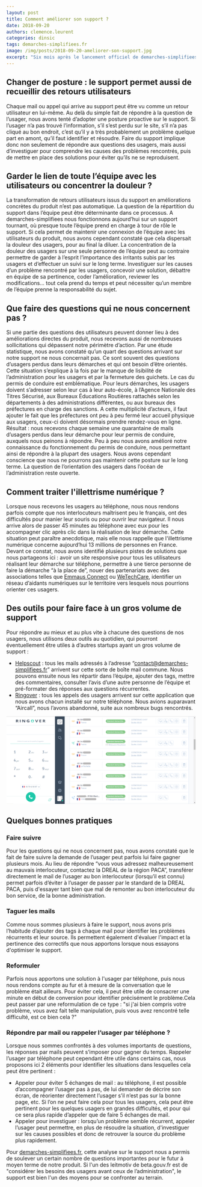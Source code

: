 ```yaml
---
layout: post
title: Comment améliorer son support ?
date: 2018-09-20
authors: clemence.leurent
categories: dinsic
tags: demarches-simplifiees.fr
image: /img/posts/2018-09-20-ameliorer-son-support.jpg
excerpt: "Six mois après le lancement officiel de demarches-simplifiees.fr en mars 2018, nous avons aujourd’hui plus de 50000 dossiers déposés par des usagers sur notre plateforme. Conséquence de cette forte croissance, nous recevons chaque jour plus d’une quarantaine de mails et d’appels d’administrations souhaitant utiliser notre outil pour dématérialiser des procédures, mais aussi d’usagers réalisant une démarche sur notre site. Nous avons profité des 3 mois d’été pour améliorer cette dimension “support” de notre produit, nous partageons ici nos apprentissages."
---
```


## Changer de posture : le support permet aussi de recueillir des retours utilisateurs

Chaque mail ou appel qui arrive au support peut être vu comme un retour utilisateur en lui-même. Au delà du simple fait de répondre à la question de l’usager, nous avons tenté d’adopter une posture proactive sur le support. Si l’usager n’a pas trouvé l’information, s’il s’est perdu sur le site, s’il n’a pas cliqué au bon endroit, c’est qu’il y a très probablement un problème quelque part en amont, qu’il faut identifier et résoudre. Faire du support implique donc non seulement de répondre aux questions des usagers, mais aussi d’investiguer pour comprendre les causes des problèmes rencontrés, puis de mettre en place des solutions pour éviter qu’ils ne se reproduisent.

## Garder le lien de toute l’équipe avec les utilisateurs ou concentrer la douleur ?

La transformation de retours utilisateurs issus du support en améliorations concrètes du produit n’est pas automatique. La question de la répartition du support dans l’équipe peut être déterminante dans ce processus. A demarches-simplifiees nous fonctionnons aujourd’hui sur un support tournant, où presque toute l’équipe prend en charge à tour de rôle le support. Si cela permet de maintenir une connexion de l’équipe avec les utilisateurs du produit, nous avons cependant constaté que cela dispersait la douleur des usagers, pour au final la diluer. La concentration de la douleur des usagers sur une seule personne de l’équipe peut au contraire permettre de garder à l’esprit l’importance des irritants subis par les usagers et d’effectuer un suivi sur le long terme. Investiguer sur les causes d’un problème rencontré par les usagers, concevoir une solution, débattre en équipe de sa pertinence, coder l’amélioration, reviewer les modifications... tout cela prend du temps et peut nécessiter qu’un membre de l’équipe prenne la responsabilité du sujet.

## Que faire des questions qui ne nous concernent pas ?

Si une partie des questions des utilisateurs peuvent donner lieu à des améliorations directes du produit, nous recevons aussi de nombreuses sollicitations qui dépassent notre périmètre d’action. Par une étude statistique, nous avons constaté qu’un quart des questions arrivant sur notre support ne nous concernait pas. Ce sont souvent des questions d’usagers perdus dans leurs démarches et qui ont besoin d’être orientés. Cette situation s’explique à la fois par le manque de lisibilité de l’administration pour les usagers et par la fermeture des guichets. Le cas du permis de conduire est emblématique. Pour leurs démarches, les usagers doivent s’adresser selon leur cas à leur auto-école, à l’Agence Nationale des Titres Sécurisé, aux Bureaux Éducations Routières rattachés selon les départements à des administrations différentes, ou aux bureaux des préfectures en charge des sanctions. A cette multiplicité d’acteurs, il faut ajouter le fait que les préfectures ont peu à peu fermé leur accueil physique aux usagers, ceux-ci doivent désormais prendre rendez-vous en ligne. Résultat : nous recevons chaque semaine une quarantaine de mails d’usagers perdus dans leur démarche pour leur permis de conduire, auxquels nous peinons à répondre. Peu à peu nous avons amélioré notre connaissance du fonctionnement du permis de conduire, nous permettant ainsi de répondre à la plupart des usagers. Nous avons cependant conscience que nous ne pourrons pas maintenir cette posture sur le long terme. La question de l’orientation des usagers dans l’océan de l’administration reste ouverte.

## Comment traiter l'illettrisme numérique ?

Lorsque nous recevons les usagers au téléphone, nous nous rendons parfois compte que nos interlocuteurs maîtrisent peu le français, ont des difficultés pour manier leur souris ou pour ouvrir leur navigateur. Il nous arrive alors de passer 45 minutes au téléphone avec eux pour les accompagner clic après clic dans la réalisation de leur démarche. Cette situation peut paraître anecdotique, mais elle nous rappelle que l'illettrisme numérique concerne aujourd’hui 13 millions de personnes en France. Devant ce constat, nous avons identifié plusieurs pistes de solutions que nous partageons ici : avoir un site responsive pour tous les utilisateurs réalisant leur démarche sur téléphone, permettre à une tierce personne de faire la démarche “à la place de”, nouer des partenariats avec des associations telles que [Emmaus Connect](http://emmaus-connect.org) ou [WeTechCare](https://wetechcare.org), identifier un réseau d’aidants numériques sur le territoire vers lesquels nous pourrions orienter ces usagers.

## Des outils pour faire face à un gros volume de support

Pour répondre au mieux et au plus vite à chacune des questions de nos usagers, nous utilisons deux outils au quotidien, qui pourront éventuellement être utiles à d’autres startups ayant un gros volume de support :
- [Helpscout](https://www.helpscout.net) : tous les mails adressés à l’adresse “contact@demarches-simplifiees.fr” arrivent sur cette sorte de boîte mail commune. Nous pouvons ensuite nous les répartir dans l’équipe, ajouter des tags, mettre des commentaires, consulter l’avis d’une autre personne de l’équipe et pré-formater des réponses aux questions récurrentes.
- [Ringover](https://www.ringover.com) : tous les appels des usagers arrivent sur cette application que nous avons chacun installé sur notre téléphone. Nous avions auparavant “Aircall”, nous l’avons abandonné, suite aux nombreux bugs rencontrés.

![ringover](/img/posts/2018-09-20-ameliorer-son-support/ringover.png)

## Quelques bonnes pratiques

### Faire suivre

Pour les questions qui ne nous concernent pas, nous avons constaté que le fait de faire suivre la demande de l’usager peut parfois lui faire gagner plusieurs mois. Au lieu de répondre “vous vous adressez malheureusement au mauvais interlocuteur, contactez la DREAL de la région PACA”, transférer directement le mail de l’usager au bon interlocuteur (lorsqu’il est connu) permet parfois d’éviter à l’usager de passer par le standard de la DREAL PACA, puis d'essayer tant bien que mal de remonter au bon interlocuteur du bon service, de la bonne administration.

### Taguer les mails

Comme nous sommes plusieurs à faire le support, nous avons pris l’habitude d’ajouter des tags à chaque mail pour identifier les problèmes récurrents et leur source. Ils permettent également d'évaluer l'impact et la pertinence des correctifs que nous apportons lorsque nous essayons d'optimiser le support.

### Reformuler

Parfois nous apportons une solution à l'usager par téléphone, puis nous nous rendons compte au fur et à mesure de la conversation que le problème était ailleurs. Pour éviter cela, il peut être utile de consacrer une minute en début de conversion pour identifier précisément le problème.Cela peut passer par une reformulation de ce type : "si j'ai bien compris votre problème, vous avez fait telle manipulation, puis vous avez rencontré telle difficulté, est ce bien cela ?"

### Répondre par mail ou rappeler l’usager par téléphone ?

Lorsque nous sommes confrontés à des volumes importants de questions, les réponses par mails peuvent s’imposer pour gagner du temps. Rappeler l’usager par téléphone peut cependant être utile dans certains cas, nous proposons ici 2 éléments pour identifier les situations dans lesquelles cela peut être pertinent :
- Appeler pour éviter 5 échanges de mail : au téléphone, il est possible d’accompagner l’usager pas à pas, de lui demander de décrire son écran, de réorienter directement l’usager s’il n’est pas sur la bonne page, etc. Si l’on ne peut faire cela pour tous les usagers, cela peut être pertinent pour les quelques usagers en grandes difficultés, et pour qui ce sera plus rapide d’appeler que de faire 5 échanges de mail.
- Appeler pour investiguer : lorsqu’un problème semble récurrent, appeler l’usager peut permettre, en plus de résoudre la situation, d'investiguer sur les causes possibles et donc de retrouver la source du problème plus rapidement.


Pour [demarches-simplifiees.fr](https://www.demarches-simplifiees.fr), cette analyse sur le support nous a permis de soulever un certain nombre de questions importantes pour le futur à moyen terme de notre produit. Si l'un des leitmotiv de beta.gouv.fr est de "considérer les besoins des usagers avant ceux de l’administration", le support est bien l'un des moyens pour se confronter au terrain.
